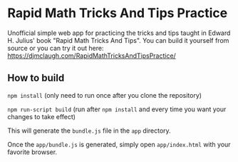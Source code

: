 # Rapid Math Tricks And Tips Practice
Unofficial simple web app for practicing the tricks and tips taught in Edward H. Julius' book "Rapid Math Tricks And Tips".
You can build it yourself from source or you can try it out here: https://djmclaugh.com/RapidMathTricksAndTipsPractice/

## How to build
`npm install` (only need to run once after you clone the repository)

`npm run-script build` (run after `npm install` and every time you want your changes to take effect)

This will generate the `bundle.js` file in the `app` directory.

Once the `app/bundle.js` is generated, simply open `app/index.html` with your favorite browser.
